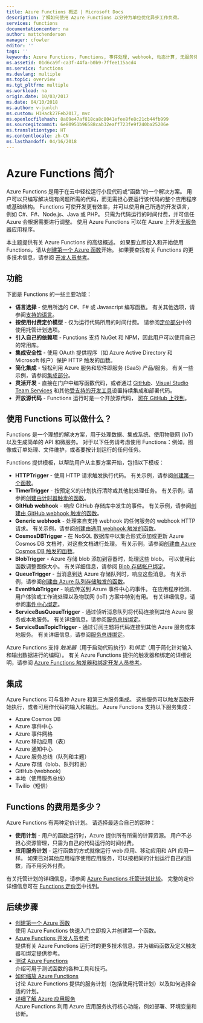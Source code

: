 ```yaml
---
title: Azure Functions 概述 | Microsoft Docs
description: 了解如何使用 Azure Functions 以分钟为单位优化异步工作负荷。
services: functions
documentationcenter: na
author: mattchenderson
manager: cfowler
editor: ''
tags: ''
keywords: Azure Functions, Functions, 事件处理, webhook, 动态计算, 无服务体系结构
ms.assetid: 01d6ca9f-ca3f-44fa-b0b9-7ffee115acd4
ms.service: functions
ms.devlang: multiple
ms.topic: overview
ms.tgt_pltfrm: multiple
ms.workload: na
origin.date: 10/03/2017
ms.date: 04/10/2018
ms.author: v-junlch
ms.custom: H1Hack27Feb2017, mvc
ms.openlocfilehash: 8a09e47af818ca8c8041efee8fe8c21cb44fb999
ms.sourcegitcommit: 6e80951b96588cab32eaff723fe9f240ba25206e
ms.translationtype: HT
ms.contentlocale: zh-CN
ms.lasthandoff: 04/16/2018
---
```

# <a name="an-introduction-to-azure-functions"></a>Azure Functions 简介  
Azure Functions 是用于在云中轻松运行小段代码或“函数”的一个解决方案。 用户可以只编写解决现有问题所需的代码，而无需担心要运行该代码的整个应用程序或基础结构。 Functions 可使开发更有效率，并可以使用自己所选的开发语言，例如 C#、F#、Node.js、Java 或 PHP。 只需为代码运行的时间付费，并可信任 Azure 会根据需要进行调整。 使用 Azure Functions 可以在 Azure 上开发[无服务器](https://azure.microsoft.com/overview/serverless-computing/)应用程序。

本主题提供有关 Azure Functions 的高级概述。 如果要立即投入和开始使用 Functions，请从[创建第一个 Azure 函数](functions-create-first-azure-function.md)开始。 如果要查找有关 Functions 的更多技术信息，请参阅 [开发人员参考](functions-reference.md)。

## <a name="features"></a>功能
下面是 Functions 的一些主要功能：

- **语言选择** - 使用所选的 C#、F# 或 Javascript 编写函数。 有关其他选项，请参阅[支持的语言](supported-languages.md)。
- **按使用付费定价模型** - 仅为运行代码所用的时间付费。 请参阅[定价部分](#pricing)中的使用托管计划选项。  
- **引入自己的依赖项** - Functions 支持 NuGet 和 NPM，因此用户可以使用自己的常用库。  
- **集成安全性** - 使用 OAuth 提供程序（如 Azure Active Directory 和 Microsoft 帐户）保护 HTTP 触发的函数。  
- **简化集成** - 轻松利用 Azure 服务和软件即服务 (SaaS) 产品/服务。 有关一些示例，请参阅[集成部分](#integrations)。  
- **灵活开发** - 直接在门户中编写函数代码，或者通过 [GitHub](../app-service/scripts/app-service-cli-continuous-deployment-github.md)、[Visual Studio Team Services](../app-service/scripts/app-service-cli-continuous-deployment-vsts.md) 和其他[受支持的开发工具](../app-service/app-service-deploy-local-git.md)设置持续集成和部署代码。  
- **开放源代码** - Functions 运行时是一个开放源代码， [可在 GitHub 上找到](https://github.com/azure/azure-webjobs-sdk-script)。  

## <a name="what-can-i-do-with-functions"></a>使用 Functions 可以做什么？
Functions 是一个理想的解决方案，用于处理数据、集成系统、使用物联网 (IoT) 以及生成简单的 API 和微服务。 对于以下任务请考虑使用 Functions：例如，图像或订单处理、文件维护，或者要按计划运行的任何任务。 

Functions 提供模板，以帮助用户从主要方案开始，包括以下模板：

- **HTTPTrigger** - 使用 HTTP 请求触发执行代码。 有关示例，请参阅[创建第一个函数](functions-create-first-azure-function.md)。
- **TimerTrigger** - 按预定义的计划执行清除或其他批处理任务。 有关示例，请参阅[创建由计时器触发的函数](functions-create-scheduled-function.md)。
- **GitHub webhook** - 响应 GitHub 存储库中发生的事件。 有关示例，请参阅[创建由 GitHub webhook 触发的函数](functions-create-github-webhook-triggered-function.md)。
- **Generic webhook** - 处理来自支持 webhook 的任何服务的 webhook HTTP 请求。 有关示例，请参阅[创建由通用 webhook 触发的函数](functions-create-generic-webhook-triggered-function.md)。
- **CosmosDBTrigger** - 在 NoSQL 数据库中以集合形式添加或更新 Azure Cosmos DB 文档时，对这些文档进行处理。 有关示例，请参阅[创建由 Azure Cosmos DB 触发的函数](functions-create-cosmos-db-triggered-function.md)。
- **BlobTrigger** - Azure 存储 blob 添加到容器时，处理这些 blob。 可以使用此函数调整图像大小。 有关详细信息，请参阅 [Blob 存储帐户绑定](functions-bindings-storage-blob.md)。
- **QueueTrigger** - 当消息到达 Azure 存储队列时，响应这些消息。 有关示例，请参阅[创建由 Azure 队列存储触发的函数](functions-create-storage-queue-triggered-function.md)。
- **EventHubTrigger** - 响应传送到 Azure 事件中心的事件。 在应用程序检测、用户体验或工作流处理以及物联网 (IoT) 方案中特别有用。 有关详细信息，请参阅[事件中心绑定](functions-bindings-event-hubs.md)。
- **ServiceBusQueueTrigger** - 通过侦听消息队列将代码连接到其他 Azure 服务或本地服务。 有关详细信息，请参阅[服务总线绑定](functions-bindings-service-bus.md)。
- **ServiceBusTopicTrigger** - 通过订阅主题将代码连接到其他 Azure 服务或本地服务。 有关详细信息，请参阅[服务总线绑定](functions-bindings-service-bus.md)。

Azure Functions 支持 *触发器*（用于启动代码执行）和*绑定*（用于简化针对输入和输出数据进行的编码）。 有关 Azure Functions 提供的触发器和绑定的详细说明，请参阅 [Azure Functions 触发器和绑定开发人员参考](functions-triggers-bindings.md)。

## <a name="integrations"></a>集成
Azure Functions 可与各种 Azure 和第三方服务集成。 这些服务可以触发函数开始执行，或者可用作代码的输入和输出。 Azure Functions 支持以下服务集成：

- Azure Cosmos DB
- Azure 事件中心 
- Azure 事件网格
- Azure 移动应用（表）
- Azure 通知中心
- Azure 服务总线（队列和主题）
- Azure 存储（blob、队列和表） 
- GitHub (webhook)
- 本地（使用服务总线）
- Twilio（短信）

## <a name="pricing"></a>Functions 的费用是多少？
Azure Functions 有两种定价计划。 请选择最适合自己的那种： 

- **使用计划** - 用户的函数运行时，Azure 提供所有所需的计算资源。 用户不必担心资源管理，只需为自己的代码运行的时间付费。 
- **应用服务计划** - 运行函数的方式就像运行 web 应用、移动应用和 API 应用一样。 如果已对其他应用程序使用应用服务，可以按相同的计划运行自己的函数，而不用另外付费。 

有关托管计划的详细信息，请参阅 [Azure Functions 托管计划比较](functions-scale.md)。 完整的定价详细信息可在 [Functions 定价页](https://www.azure.cn/pricing/details/functions/)中找到。

## <a name="next-steps"></a>后续步骤
- [创建第一个 Azure 函数](functions-create-first-azure-function.md)  
  使用 Azure Functions 快速入门立即投入并创建第一个函数。 
- [Azure Functions 开发人员参考](functions-reference.md)  
  提供有关 Azure Functions 运行时的更多技术信息，并为编码函数及定义触发器和绑定提供参考。
- [测试 Azure Functions](functions-test-a-function.md)  
  介绍可用于测试函数的各种工具和技巧。
- [如何缩放 Azure Functions](functions-scale.md)  
  讨论 Azure Functions 提供的服务计划（包括使用托管计划）以及如何选择合适的计划。 
- [详细了解 Azure 应用服务](../app-service/app-service-web-overview.md)  
  Azure Functions 利用 Azure 应用服务执行核心功能，例如部署、环境变量和诊断。 


